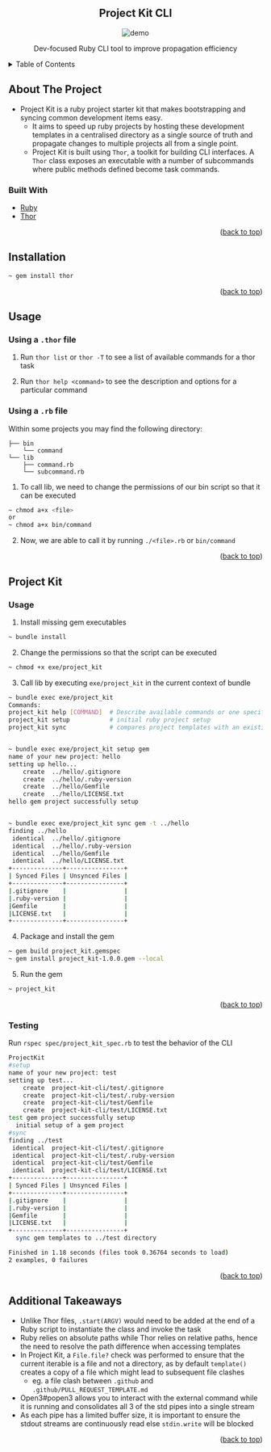 <div id="top"></div>

<!-- PROJECT LOGO -->
<div align="center">
  <h2>Project Kit CLI</h2>
  <img src="images/demo.gif" alt="demo">
  <p>Dev-focused Ruby CLI tool to improve propagation efficiency</p>
</div>



<!-- TABLE OF CONTENTS -->
<details>
  <summary>Table of Contents</summary>
  <ol>
    <li>
      <a href="#about-the-project">About The Project</a>
      <ul>
        <li><a href="#built-with">Built With</a></li>
      </ul>
    </li>
    <li><a href="#installation">Installation</a></li>
    <li><a href="#usage">Usage</a></li>
    <li><a href="#project-kit">Project Kit</a></li>
    <li><a href="#additional-takeaways">Additional Takeaways</a></li>
  </ol>
</details>



<!-- ABOUT THE PROJECT -->
## About The Project
* Project Kit is a ruby project starter kit that makes bootstrapping and syncing common development items easy. 
  * It aims to speed up ruby projects by hosting these development templates in a centralised directory as a single source of truth and propagate changes to multiple projects all from a single point.
  * Project Kit is built using `Thor`, a toolkit for building CLI interfaces. A `Thor` class exposes an executable with a number of subcommands where public methods defined become task commands.


### Built With

* [Ruby](https://www.ruby-lang.org/en/)
* [Thor](http://whatisthor.com/)

<p align="right">(<a href="#top">back to top</a>)</p>



<!-- GETTING STARTED -->
## Installation

  ```sh
  ~ gem install thor
  ```

<p align="right">(<a href="#top">back to top</a>)</p>


## Usage
### Using a `.thor` file

1. Run `thor list` or `thor -T` to see a list of available commands for a thor task 

2. Run `thor help <command>` to see the description and options for a particular command

### Using a `.rb` file
Within some projects you may find the following directory:

```
├── bin
    └── command
└── lib
    ├── command.rb
    └── subcommand.rb
```

1. To call lib, we need to change the permissions of our bin script so that it can be executed
  ```sh
  ~ chmod a+x <file> 
  or 
  ~ chmod a+x bin/command
  ```

2. Now, we are able to call it by running `./<file>.rb` or `bin/command`

<p align="right">(<a href="#top">back to top</a>)</p>

## Project Kit 

### Usage
1. Install missing gem executables
  ```sh
  ~ bundle install
  ```
  
2. Change the permissions so that the script can be executed
  ```sh
  ~ chmod +x exe/project_kit
  ```

3. Call lib by executing `exe/project_kit` in the current context of bundle
  ```sh
  ~ bundle exec exe/project_kit
Commands:
  project_kit help [COMMAND]  # Describe available commands or one specific command
  project_kit setup           # initial ruby project setup
  project_kit sync            # compares project templates with an existing target app directory  


  ~ bundle exec exe/project_kit setup gem 
name of your new project: hello
setting up hello...
      create  ../hello/.gitignore
      create  ../hello/.ruby-version
      create  ../hello/Gemfile
      create  ../hello/LICENSE.txt
hello gem project successfully setup
 
  
  ~ bundle exec exe/project_kit sync gem -t ../hello
finding ../hello
   identical  ../hello/.gitignore
   identical  ../hello/.ruby-version
   identical  ../hello/Gemfile
   identical  ../hello/LICENSE.txt
+--------------+----------------+
| Synced Files | Unsynced Files |
+--------------+----------------+
|.gitignore    |                |
|.ruby-version |                |
|Gemfile       |                |
|LICENSE.txt   |                |
+--------------+----------------+
  ```

4. Package and install the gem
  ```sh
  ~ gem build project_kit.gemspec
  ~ gem install project_kit-1.0.0.gem --local
  ```

5. Run the gem 
  ```sh
  ~ project_kit
  ```

<p align="right">(<a href="#top">back to top</a>)</p>

### Testing
Run `rspec spec/project_kit_spec.rb` to test the behavior of the CLI
  ```sh
ProjectKit
  #setup
name of your new project: test
setting up test...
      create  project-kit-cli/test/.gitignore
      create  project-kit-cli/test/.ruby-version
      create  project-kit-cli/test/Gemfile
      create  project-kit-cli/test/LICENSE.txt
test gem project successfully setup
    initial setup of a gem project
  #sync
finding ../test
   identical  project-kit-cli/test/.gitignore
   identical  project-kit-cli/test/.ruby-version
   identical  project-kit-cli/test/Gemfile
   identical  project-kit-cli/test/LICENSE.txt
+--------------+----------------+
| Synced Files | Unsynced Files |
+--------------+----------------+
|.gitignore    |                |
|.ruby-version |                |
|Gemfile       |                |
|LICENSE.txt   |                |
+--------------+----------------+
    sync gem templates to ../test directory

Finished in 1.18 seconds (files took 0.36764 seconds to load)
2 examples, 0 failures
  ```

<p align="right">(<a href="#top">back to top</a>)</p>

## Additional Takeaways
* Unlike Thor files, `.start(ARGV)` would need to be added at the end of a Ruby script to instantiate the class and invoke the task
* Ruby relies on absolute paths while Thor relies on relative paths, hence the need to resolve the path difference when accessing templates
* In Project Kit, a `File.file?` check was performed to ensure that the current iterable is a file and not a directory, as by default `template()` creates a copy of a file which might lead to subsequent file clashes 
  * eg. a file clash between `.github` and `.github/PULL_REQUEST_TEMPLATE.md`
* Open3#popen3 allows you to interact with the external command while it is running and consolidates all 3 of the std pipes into a single stream
* As each pipe has a limited buffer size, it is important to ensure the stdout streams are continuously read else `stdin.write` will be blocked

<p align="right">(<a href="#top">back to top</a>)</p>
